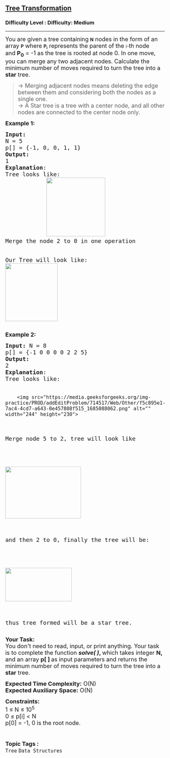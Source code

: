<h2><a href="https://www.geeksforgeeks.org/problems/tree-transformation--170648/1?page=1&category=Tree&sortBy=latest">Tree Transformation</a></h2><h3>Difficulty Level : Difficulty: Medium</h3><hr><div class="problems_problem_content__Xm_eO"><p><span style="font-size: 18px;">You are given a tree containing&nbsp;</span><strong>N</strong><span style="font-size: 18px;">&nbsp;nodes in the form of an array&nbsp;</span><strong>P</strong><span style="font-size: 18px;">&nbsp;where&nbsp;</span><strong>P<sub>i</sub></strong><span style="font-size: 18px;">&nbsp;represents the parent of the&nbsp;</span><em>i-</em><span style="font-size: 18px;">th node and&nbsp;</span><strong><span style="font-size: 18px;">P<sub>0</sub></span></strong><span style="font-size: 18px;">&nbsp;= -1 as the tree is rooted at node 0.</span><span style="font-size: 18px;"> In one move, you can merge any two adjacent nodes. Calculate the minimum number of moves required to turn the tree into a <strong>star</strong> tree.</span></p>
<blockquote>
<p><span style="font-size: 18px;">-&gt; Merging adjacent nodes means deleting the edge between them and considering both the nodes as a single one.<br>-&gt;&nbsp;A Star tree is a tree with a center&nbsp;node, and all other nodes are connected to the center node only.</span></p>
</blockquote>
<p><span style="font-size: 18px;"><strong>Example 1:</strong></span></p>
<pre><span style="font-size: 18px;"><strong>Input:
</strong>N = 5
p[] = {-1, 0, 0, 1, 1}
<strong>Output:
</strong>1
<strong>Explanation</strong>: 
Tree looks like:
            <img src="https://media.geeksforgeeks.org/img-practice/PROD/addEditProblem/714517/Web/Other/02e0710d-481c-4add-bd29-7114737e9990_1685088062.png" alt="" width="186" height="186">
Merge the node 2 to 0 in one operation

Our Tree will look like:</span>
&nbsp;           <img style="font-family: -apple-system, BlinkMacSystemFont, 'Segoe UI', Roboto, Oxygen, Ubuntu, Cantarell, 'Open Sans', 'Helvetica Neue', sans-serif;" src="https://media.geeksforgeeks.org/img-practice/PROD/addEditProblem/714517/Web/Other/09987026-7f43-4936-8ace-331f57083138_1685088062.png" alt="" width="165" height="183">
</pre>
<p><span style="font-size: 18px;"><strong>Example 2:</strong></span></p>
<pre><span style="font-size: 18px;"><strong>Input:</strong> N = 8
p[] = {-1 0 0 0 0 2 2 5}
<strong>Output:</strong>
2
<strong>Explanation</strong>:
Tree looks like:

        <img src="https://media.geeksforgeeks.org/img-practice/PROD/addEditProblem/714517/Web/Other/f5c895e1-7ac4-4cd7-a643-0e457808f515_1685088062.png" alt="" width="244" height="230">

Merge node 5 to 2, tree will look like

&nbsp;         <img src="https://media.geeksforgeeks.org/img-practice/PROD/addEditProblem/714517/Web/Other/7a974d9a-2726-4069-9753-87d3384b36a6_1685088061.png" alt="" width="239" height="164">

and then 2 to 0, finally the tree will be:

&nbsp;            <img src="https://media.geeksforgeeks.org/img-practice/PROD/addEditProblem/714517/Web/Other/eeb48c25-c3fd-485e-ac14-099540c24d03_1685088062.png" alt="" width="210" height="106">

thus tree formed will be a star tree.
 </span>
</pre>
<p><span style="font-size: 18px;"><strong>Your Task:</strong><br>You don't need to read, input, or print anything. Your task is to complete the function <strong><em>solve( )</em>, </strong>which takes integer <strong>N, </strong>and an array <strong>p[ ] </strong>as input parameters and returns the minimum number of moves required to turn the tree into a <strong>star</strong> tree.</span></p>
<p><span style="font-size: 18px;"><strong>Expected Time Complexity:</strong>&nbsp;O(N)<br><strong>Expected Auxiliary Space:</strong>&nbsp;O(N)</span></p>
<p><span style="font-size: 18px;"><strong>Constraints:</strong><br>1 ≤ N ≤ 10<sup>5</sup><br>0 ≤ p[i] &lt; N<br>p[0] = -1, 0 is the root node.</span></p></div><br><p><span style=font-size:18px><strong>Topic Tags : </strong><br><code>Tree</code>&nbsp;<code>Data Structures</code>&nbsp;